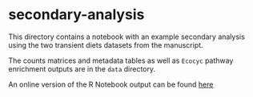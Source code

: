 # secondary-analysis

This directory contains a notebook with an example secondary analysis using the two transient diets datasets from the manuscript.

The counts matrices and metadata tables as well as `Ecocyc` pathway enrichment outputs are in the `data` directory. 

An online version of the R Notebook output can be found [here](https://plattlab.github.io/transcriptional-recording-gut-function/secondaryAnalysis.html)

 
